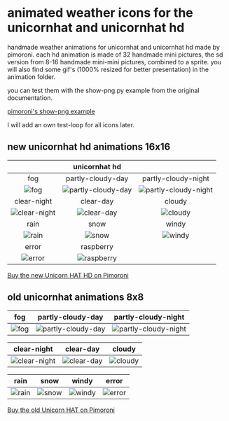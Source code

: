 # animated weather icons for the unicornhat and unicornhat hd
handmade weather animations for unicornhat and unicornhat hd made by pimoroni. each hd animation is made of 32 handmade mini pictures, the sd version from 8-16 handmade mini-mini pictures, combined to a sprite. you will also find some gif's (1000% resized for better presentation) in the animation folder.

you can test them with the show-png.py example from the original documentation.

[pimoroni's show-png example](https://github.com/pimoroni/unicorn-hat-hd/blob/master/examples/show-png.py "pimoroni's show-png example")

I will add an own test-loop for all icons later.


## new unicornhat hd animations 16x16

|                             | unicornhat hd                           |                                             |
|:---------------------------:|:---------------------------------------:|:-------------------------------------------:|
| fog                         | partly-cloudy-day                       | partly-cloudy-night                         |
| ![fog][fog]                 | ![partly-cloudy-day][partly-cloudy-day] | ![partly-cloudy-night][partly-cloudy-night] |
| clear-night                 | clear-day                               | cloudy                                      |
| ![clear-night][clear-night] | ![clear-day][clear-day]                 | ![cloudy][cloudy]                           |
| rain                        | snow                                    | windy                                       |
| ![rain][rain]               | ![snow][snow]                           | ![windy][windy]                             |
| error                       | raspberry                               |                                             |
| ![error][error]             | ![raspberry][raspberry]                 |                                             |


[clear-day]: https://github.com/LoveBootCaptain/unicornhat_weather_icons/blob/master/animation/HD/clear-day.gif "clear-day"
[clear-night]: https://github.com/LoveBootCaptain/unicornhat_weather_icons/blob/master/animation/HD/clear-night.gif "clear-night"
[cloudy]: https://github.com/LoveBootCaptain/unicornhat_weather_icons/blob/master/animation/HD/cloudy.gif "cloudy"

[fog]: https://github.com/LoveBootCaptain/unicornhat_weather_icons/blob/master/animation/HD/fog.gif "cloudy"
[partly-cloudy-day]: https://github.com/LoveBootCaptain/unicornhat_weather_icons/blob/master/animation/HD/partly-cloudy-day.gif "partly-cloudy-day"
[partly-cloudy-night]: https://github.com/LoveBootCaptain/unicornhat_weather_icons/blob/master/animation/HD/partly-cloudy-night.gif "partly-cloudy-night"

[rain]: https://github.com/LoveBootCaptain/unicornhat_weather_icons/blob/master/animation/HD/rain.gif "rain"
[snow]: https://github.com/LoveBootCaptain/unicornhat_weather_icons/blob/master/animation/HD/snow.gif "snow"
[windy]: https://github.com/LoveBootCaptain/unicornhat_weather_icons/blob/master/animation/HD/windy.gif "windy"

[error]: https://github.com/LoveBootCaptain/unicornhat_weather_icons/blob/master/animation/HD/error.gif "error"
[raspberry]: https://github.com/LoveBootCaptain/unicornhat_weather_icons/blob/master/animation/HD/raspberry.gif "raspberry"

[Buy the new Unicorn HAT HD on Pimoroni](https://shop.pimoroni.com/products/unicorn-hat-hd "Buy the new Unicorn HAT HD on Pimoroni")

## old unicornhat animations 8x8

| fog            | partly-cloudy-day                          | partly-cloudy-night                            |
|:--------------:|:------------------------------------------:|:----------------------------------------------:|
| ![fog][fog-sd] | ![partly-cloudy-day][partly-cloudy-day-sd] | ![partly-cloudy-night][partly-cloudy-night-sd] |

| clear-night                    | clear-day                  | cloudy               |
|:------------------------------:|:--------------------------:|:--------------------:|
| ![clear-night][clear-night-sd] | ![clear-day][clear-day-sd] | ![cloudy][cloudy-sd] |

| rain             | snow             | windy              | error              |
|:----------------:|:----------------:|:------------------:|:------------------:|
| ![rain][rain-sd] | ![snow][snow-sd] | ![windy][windy-sd] | ![error][error-sd] |


[clear-day-sd]: https://github.com/LoveBootCaptain/unicornhat_weather_icons/blob/master/animation/SD/clear-day.gif "clear-day"
[clear-night-sd]: https://github.com/LoveBootCaptain/unicornhat_weather_icons/blob/master/animation/SD/clear-night.gif "clear-night"
[cloudy-sd]: https://github.com/LoveBootCaptain/unicornhat_weather_icons/blob/master/animation/SD/cloudy.gif "cloudy"

[fog-sd]: https://github.com/LoveBootCaptain/unicornhat_weather_icons/blob/master/animation/SD/fog.gif "cloudy"
[partly-cloudy-day-sd]: https://github.com/LoveBootCaptain/unicornhat_weather_icons/blob/master/animation/SD/partly-cloudy-day.gif "partly-cloudy-day"
[partly-cloudy-night-sd]: https://github.com/LoveBootCaptain/unicornhat_weather_icons/blob/master/animation/SD/partly-cloudy-night.gif "partly-cloudy-night"

[rain-sd]: https://github.com/LoveBootCaptain/unicornhat_weather_icons/blob/master/animation/SD/rain.gif "rain"
[snow-sd]: https://github.com/LoveBootCaptain/unicornhat_weather_icons/blob/master/animation/SD/snow.gif "snow"
[windy-sd]: https://github.com/LoveBootCaptain/unicornhat_weather_icons/blob/master/animation/SD/windy.gif "windy"
[error-sd]: https://github.com/LoveBootCaptain/unicornhat_weather_icons/blob/master/animation/SD/error.gif "error"

[Buy the old Unicorn HAT on Pimoroni](https://shop.pimoroni.com/products/unicorn-hat "Buy the old Unicorn HAT on Pimoroni")

